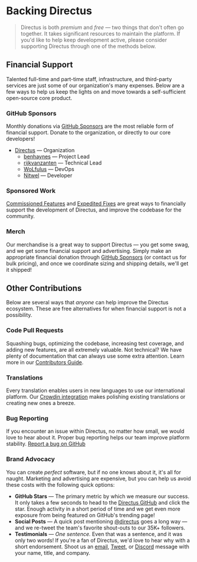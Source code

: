 # Backing Directus

> Directus is both _premium_ and _free_ — two things that don't often go together. It takes significant resources to maintain the platform. If you'd like to help keep development active, please consider supporting Directus through one of the methods below.

## Financial Support

Talented full-time and part-time staff, infrastructure, and third-party services are just some of our organization's many
expenses. Below are a few ways to help us keep the lights on and move towards a self-sufficient open-source core product.

### GitHub Sponsors

Monthly donations via [GitHub Sponsors](https://github.com/sponsors/directus) are the most reliable form of financial
support. Donate to the organization, or directly to our core developers!

- [Directus](https://github.com/sponsors/directus) — Organization
  - [benhaynes](https://github.com/benhaynes) — Project Lead
  - [rijkvanzanten](https://github.com/rijkvanzanten) — Technical Lead
  - [WoLfulus](https://github.com/WoLfulus) — DevOps
  - [Nitwel](https://github.com/Nitwel) — Developer

### Sponsored Work

[Commissioned Features](/getting-started/support/#commissioned-features) and
[Expedited Fixes](/getting-started/support/#expedited-fixes) are great ways to financially support the development of
Directus, and improve the codebase for the community.

### Merch

Our merchandise is a great way to support Directus — you get some swag, and we get some financial support and advertising. Simply make an appropriate financial donation through [GitHub Sponsors](https://github.com/sponsors/directus) (or contact us for bulk pricing), and once we coordinate sizing and shipping details, we'll get it shipped!

## Other Contributions

Below are several ways that _anyone_ can help improve the Directus ecosystem. These are free alternatives for when financial support is not a possibility.

### Code Pull Requests

Squashing bugs, optimizing the codebase, increasing test coverage, and adding new features, are all extremely valuable.
Not technical? We have plenty of documentation that can always use some extra attention. Learn more in our
[Contributors Guide](/contributing/introduction).

### Translations

Every translation enables users in new languages to use our international platform. Our
[Crowdin integration](https://locales.directus.io) makes polishing existing translations or creating new ones a breeze.

### Bug Reporting

If you encounter an issue within Directus, no matter how small, we would love to hear about it. Proper bug reporting
helps our team improve platform stability. [Report a bug on GitHub](https://github.com/directus/directus/issues/new)

### Brand Advocacy

You can create _perfect_ software, but if no one knows about it, it's all for naught. Marketing and advertising are
expensive, but you can help us avoid these costs with the following quick options:

- **GitHub Stars** — The primary metric by which we measure our success. It only takes a few seconds to head to the
  [Directus GitHub](https://github.com/directus/directus) and click the star. Enough activity in a short period of time and
  we get even more exposure from being featured on GitHub's trending page!
- **Social Posts** — A quick post mentioning [@directus](https://twitter.com/directus) goes a long way — and we re-tweet
  the team's favorite shout-outs to our 35K+ followers.
- **Testimonials** — _One sentence._ Even that was a sentence, and it was only two words! If you're a fan of Directus,
  we'd love to hear why with a short endorsement. Shoot us an [email](mailto:info@directus.io),
  [Tweet](https://twitter.com/directus), or [Discord](https://directus.chat) message with your name, title, and company.
